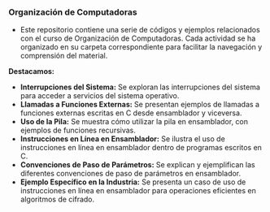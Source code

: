 ### Organización de Computadoras
- Este repositorio contiene una serie de códigos y ejemplos relacionados con el curso de Organización de Computadoras. Cada actividad se ha organizado en su carpeta correspondiente para facilitar la navegación y comprensión del material.

**Destacamos:**

- **Interrupciones del Sistema:** Se exploran las interrupciones del sistema para acceder a servicios del sistema operativo.
- **Llamadas a Funciones Externas:** Se presentan ejemplos de llamadas a funciones externas escritas en C desde ensamblador y viceversa.
- **Uso de la Pila:** Se muestra cómo utilizar la pila en ensamblador, con ejemplos de funciones recursivas.
- **Instrucciones en Línea en Ensamblador:** Se ilustra el uso de instrucciones en línea en ensamblador dentro de programas escritos en C.
- **Convenciones de Paso de Parámetros:** Se explican y ejemplifican las diferentes convenciones de paso de parámetros en ensamblador.
- **Ejemplo Específico en la Industria:** Se presenta un caso de uso de instrucciones en línea en ensamblador para operaciones eficientes en algoritmos de cifrado.
